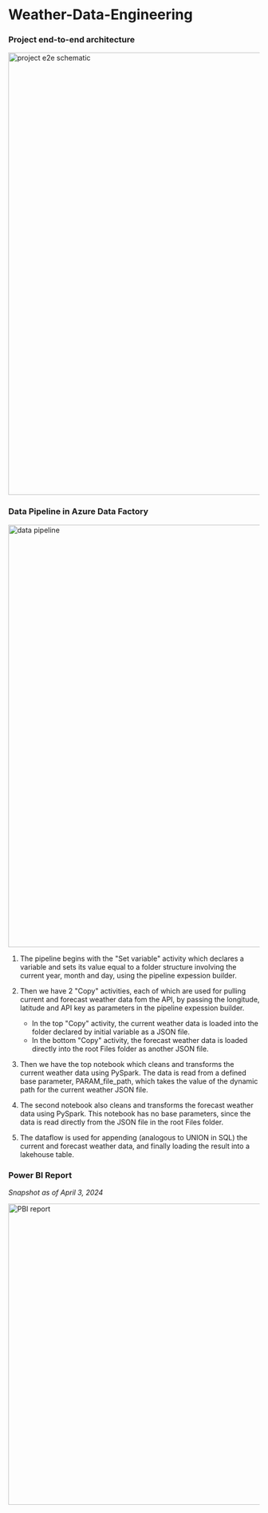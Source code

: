 # Weather-Data-Engineering
### Project end-to-end architecture
<img width="887" alt="project e2e schematic" src="https://github.com/johnuzoma/Weather-Data-Engineering/assets/18267074/072e85f1-5aa2-4b04-a4c6-b37e2417586b">


### Data Pipeline in Azure Data Factory
<img width="847" alt="data pipeline" src="https://github.com/johnuzoma/Weather-Data-Engineering/assets/18267074/e639556e-9522-4f3c-bb3f-ab165a62ef0c">

1. The pipeline begins with the "Set variable" activity which declares a variable and sets its value equal to a folder structure involving the current year, month and day, using the pipeline expession builder.
2. Then we have 2 "Copy" activities, each of which are used for pulling current and forecast weather data fom the API, by passing the longitude, latitude and API key as parameters in the pipeline expession builder.
  
    - In the top "Copy" activity, the current weather data is loaded into the folder declared by initial variable as a JSON file.
    - In the bottom "Copy" activity, the forecast weather data is loaded directly into the root Files folder as another JSON file.
   
4. Then we have the top notebook which cleans and transforms the current weather data using PySpark. The data is read from a defined base parameter, PARAM_file_path, which takes the value of the dynamic path for the current weather JSON file.
5. The second notebook also cleans and transforms the forecast weather data using PySpark. This notebook has no base parameters, since the data is read directly from the JSON file in the root Files folder.
6. The dataflow is used for appending (analogous to UNION in SQL) the current and forecast weather data, and finally loading the result into a lakehouse table.
 
### Power BI Report
*Snapshot as of April 3, 2024*

<img width="604" alt="PBI report" src="https://github.com/johnuzoma/Weather-Data-Engineering/assets/18267074/9a660940-24e8-4c42-b09a-c92f5197e719">



